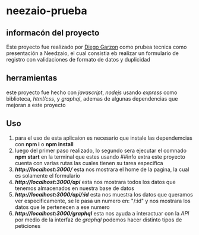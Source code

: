 # neezaio-prueba
 ## informacón del proyecto
  Este proyecto fue realizado por [Diego Garzon](https://diegogarzon.netlify.app/) como prubea tecnica como presentación a Needzaio, el cual consistia eb realizar un formulario de registro con validaciones de formato de datos y duplicidad
 ## herramientas
  este proyecto fue hecho con *javascript*, *nodejs* usando *express* como biblioteca, *html/css*, y  *graphql*, ademas de algunas dependencias que mejoran a este proyecto
 
  ## Uso
   1. para el uso de esta aplicaion es necesario que instale las dependemcias con **npm i** o **npm install**
   2. luego del primer paso realizado, lo segundo sera ejecutar el comnado **npm start** en la terminal que estes usando
  ##info extra
  este proyecto cuenta con varias rutas las cuales tienen su tarea especifica
  1. ***http://localhost:3000/*** esta nos mostrara el home de la pagina, la cual es solamente el formulario
  2. ***http://localhost:3000/api*** esta nos mostrara todos los datos que tenemos almacenados en nuestra base de datos
  3. ***http://localhost:3000/api/:id*** esta nos muestra los datos que queramos ver especificamente, se le pasa un numero en: "/:id" y nos mostrara los datos que le pertenecen a ese numero
  4. ***http://localhost:3000/graphql*** esta nos ayuda a interactuar con la *API* por medio de la interfaz de *graphql* podemos hacer distinto tipos de peticiones
  
